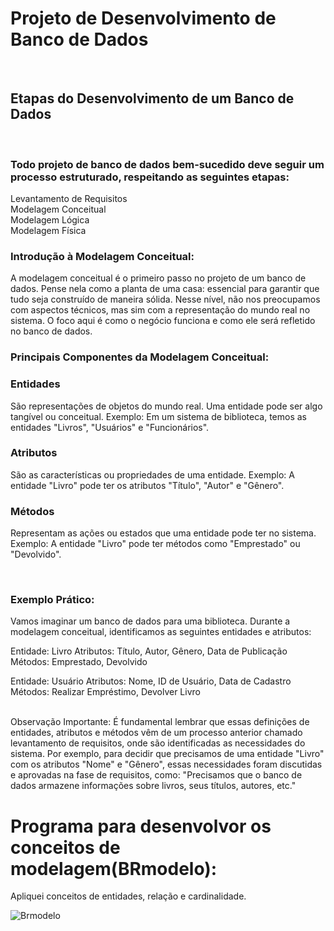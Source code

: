 


# Projeto de Desenvolvimento de Banco de Dados
<br/>

## Etapas do Desenvolvimento de um Banco de Dados
<br/>

### Todo projeto de banco de dados bem-sucedido deve seguir um processo estruturado, respeitando as seguintes etapas: 
Levantamento de Requisitos <br/>
Modelagem Conceitual <br/>
Modelagem Lógica <br/>
Modelagem Física <br/>




### Introdução à Modelagem Conceitual:
 A modelagem conceitual é o primeiro passo no projeto de um banco de dados. Pense nela como a planta de uma casa: essencial para garantir que tudo seja construído de maneira sólida. Nesse nível, não nos preocupamos com aspectos técnicos, mas sim com a representação do mundo real no sistema. O foco aqui é como o negócio funciona e como ele será refletido no banco de dados.

### Principais Componentes da Modelagem Conceitual:
### Entidades
São representações de objetos do mundo real. Uma entidade pode ser algo tangível ou conceitual.
Exemplo: Em um sistema de biblioteca, temos as entidades "Livros", "Usuários" e "Funcionários".

### Atributos
São as características ou propriedades de uma entidade.
Exemplo: A entidade "Livro" pode ter os atributos "Título", "Autor" e "Gênero".

### Métodos
Representam as ações ou estados que uma entidade pode ter no sistema.
Exemplo: A entidade "Livro" pode ter métodos como "Emprestado" ou "Devolvido".

<br>

### Exemplo Prático:
Vamos imaginar um banco de dados para uma biblioteca. Durante a modelagem conceitual, identificamos as seguintes entidades e atributos:

Entidade: Livro
Atributos: Título, Autor, Gênero, Data de Publicação
Métodos: Emprestado, Devolvido

Entidade: Usuário
Atributos: Nome, ID de Usuário, Data de Cadastro
Métodos: Realizar Empréstimo, Devolver Livro

<br>
Observação Importante:
É fundamental lembrar que essas definições de entidades, atributos e métodos vêm de um processo anterior chamado levantamento de requisitos, onde são identificadas as necessidades do sistema.
Por exemplo, para decidir que precisamos de uma entidade "Livro" com os atributos "Nome" e "Gênero", essas necessidades foram discutidas e aprovadas na fase de requisitos, como: "Precisamos que o banco de dados armazene informações sobre livros, seus títulos, autores, etc."


# Programa para desenvolvor os conceitos de modelagem(BRmodelo):

Apliquei conceitos de entidades, relação e cardinalidade.


![Brmodelo](https://github.com/user-attachments/assets/8ff1b7d4-d8a4-4eac-8e32-a59aebec1225)


